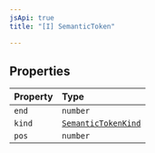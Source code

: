 ```yaml
---
jsApi: true
title: "[I] SemanticToken"

---
```

## Properties

| Property | Type |
| :------ | :------ |
| `end` | `number` |
| `kind` | [`SemanticTokenKind`](Enumeration.SemanticTokenKind.md) |
| `pos` | `number` |
